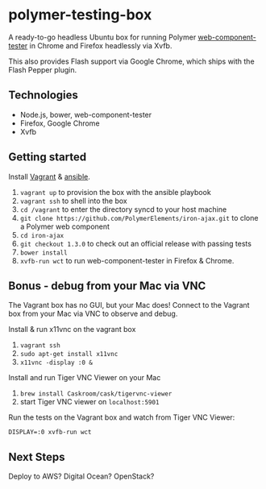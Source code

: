 # polymer-testing-box

A ready-to-go headless Ubuntu box for running Polymer [web-component-tester](https://github.com/Polymer/web-component-tester)
in Chrome and Firefox headlessly via Xvfb.

This also provides Flash support via Google Chrome, which ships with the Flash Pepper plugin.

## Technologies

* Node.js, bower, web-component-tester
* Firefox, Google Chrome
* Xvfb

## Getting started

Install [Vagrant](https://www.vagrantup.com) & [ansible](http://www.ansible.com).

1. `vagrant up` to provision the box with the ansible playbook
2. `vagrant ssh` to shell into the box
3. `cd /vagrant` to enter the directory syncd to your host machine
4. `git clone https://github.com/PolymerElements/iron-ajax.git` to clone a Polymer web component
5. `cd iron-ajax`
5. `git checkout 1.3.0` to check out an official release with passing tests
6. `bower install`
7. `xvfb-run wct` to run web-component-tester in Firefox & Chrome.

## Bonus - debug from your Mac via VNC

The Vagrant box has no GUI, but your Mac does! Connect to the Vagrant box from
your Mac via VNC to observe and debug.

Install & run x11vnc on the vagrant box

1. `vagrant ssh`
2. `sudo apt-get install x11vnc`
3. `x11vnc -display :0 &`

Install and run Tiger VNC Viewer on your Mac

1. `brew install Caskroom/cask/tigervnc-viewer`
2. start Tiger VNC viewer on `localhost:5901`

Run the tests on the Vagrant box and watch from Tiger VNC Viewer:

```
DISPLAY=:0 xvfb-run wct
```

## Next Steps

Deploy to AWS? Digital Ocean? OpenStack?
